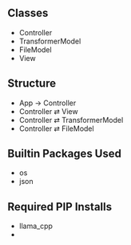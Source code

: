 ## Classes
- Controller
- TransformerModel
- FileModel
- View

## Structure
- App → Controller
- Controller ⇄ View
- Controller ⇄ TransformerModel
- Controller ⇄ FileModel

## Builtin Packages Used
- os
- json

## Required PIP Installs
- llama_cpp
- 